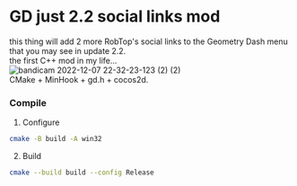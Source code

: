 # GD just 2.2 social links mod
this thing will add 2 more RobTop's social links to the Geometry Dash menu that you may see in update 2.2.<br>
the first С++ mod in my life...<br>
![bandicam 2022-12-07 22-32-23-123 (2) (2)](https://user-images.githubusercontent.com/90561697/206267208-033cc289-9648-44b0-b593-5f1147b5e4b6.gif)
<br>CMake + MinHook + gd.h + cocos2d.
### Compile
1. Configure
``` bash
cmake -B build -A win32
```
2. Build
```bash
cmake --build build --config Release
```
